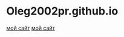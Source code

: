 # Oleg2002pr.github.io


[мой сайт](https://oleg2002pr.github.io/%D0%9D%D0%BE%D0%B2%D0%B0%D1%8F%20%D0%BF%D0%B0%D0%BF%D0%BA%D0%B0%20(3)/yub.html)
[мой сайт](https://oleg2002pr.github.io/diskorg/input.html)
